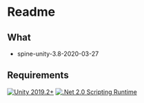 # Readme

## What

- spine-unity-3.8-2020-03-27

## Requirements
[![Unity 2019.2+](https://img.shields.io/badge/unity-2019.2+-brightgreen.svg?style=flat&logo=unity&cacheSeconds=2592000)](https://unity3d.com/get-unity/download/archive)
[![.Net 2.0 Scripting Runtime](https://img.shields.io/badge/.NET-2.0-blueviolet.svg?style=flat&cacheSeconds=2592000)](https://docs.unity3d.com/2019.1/Documentation/Manual/ScriptingRuntimeUpgrade.html)


